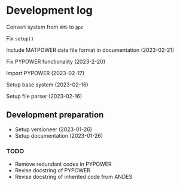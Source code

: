 # Development log

Convert system from ``AMS`` to ``ppc``

Fix ``setup()``

Include MATPOWER data file format in documentation (2023-02-21)

Fix PYPOWER functionality (2023-2-20)

Import PYPOWER (2023-02-17)

Setup base system (2023-02-16)

Setup file parser (2023-02-16)

## Development preparation

- Setup versioneer (2023-01-26)
- Setup documentation (2023-01-26)

### TODO

- Remove redundant codes in PYPOWER
- Revise docstring of PYPOWER
- Revise docstring of inherited code from ANDES
